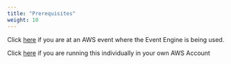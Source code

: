```yaml
---
title: "Prerequisites"
weight: 10
---
```


Click [here](../10_prerequisites/1_aws_event_engine.md) if you are at an AWS event where the Event Engine is being used.

Click [here](../10_prerequisites/2_aws_account.md) if you are running this individually in your own AWS Account